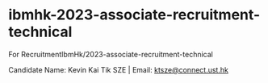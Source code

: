 # ibmhk-2023-associate-recruitment-technical
For RecruitmentIbmHk/2023-associate-recruitment-technical

Candidate Name: Kevin Kai Tik SZE | Email: ktsze@connect.ust.hk
